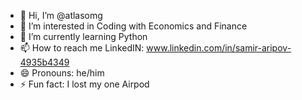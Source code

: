 - 👋 Hi, I’m @atlasomg
- 👀 I’m interested in Coding with Economics and Finance
- 🌱 I’m currently learning Python
- 📫 How to reach me LinkedIN: www.linkedin.com/in/samir-aripov-4935b4349  
- 😄 Pronouns: he/him
- ⚡ Fun fact: I lost my one Airpod

<!---
atlasomg/atlasomg is a ✨ special ✨ repository because its `README.md` (this file) appears on your GitHub profile.
You can click the Preview link to take a look at your changes.
--->
